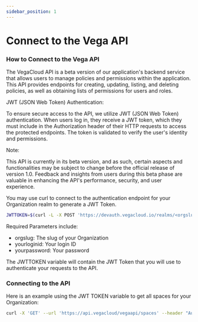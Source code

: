 ```yaml
---
sidebar_position: 1
---
```

# Connect to the Vega API
###  How to Connect to the Vega API
The VegaCloud API is a beta version of our application's backend service that allows users to manage policies and permissions within the application. This API provides endpoints for creating, updating, listing, and deleting policies, as well as obtaining lists of permissions for users and roles.

JWT (JSON Web Token) Authentication:

To ensure secure access to the API, we utilize JWT (JSON Web Token) authentication. When users log in, they receive a JWT token, which they must include in the Authorization header of their HTTP requests to access the protected endpoints. The token is validated to verify the user's identity and permissions.

Note:

This API is currently in its beta version, and as such, certain aspects and functionalities may be subject to change before the official release of version 1.0. Feedback and insights from users during this beta phase are valuable in enhancing the API's performance, security, and user experience.

You may use curl to connect to the authentication endpoint for your Organization realm to generate a JWT Token. 

```bash
JWTTOKEN=$(curl -L -X POST 'https://devauth.vegacloud.io/realms/<orgslug>/protocol/openid-connect/token' -H 'Content-Type: application/x-www-form-urlencoded' --data-urlencode 'client_id=portal' --data-urlencode 'grant_type=password' --data-urlencode 'username=<yourloginid>' -- data-urlencode 'password=<yourpassword>' | jq --raw-output .access_token)
```
Required Parameters include:
- orgslug: The slug of your Organization
- yourloginid: Your login ID
- yourpassword: Your password

The JWTTOKEN variable will contain the JWT Token that you will use to authenticate your requests to the API.

### Connecting to the API
Here is an example using the JWT TOKEN variable to get all spaces for your Organization:
```bash
curl -X 'GET' --url 'https://api.vegacloud/vegaapi/spaces' --header "Authorization: Bearer ${JWTTOKEN}"
```